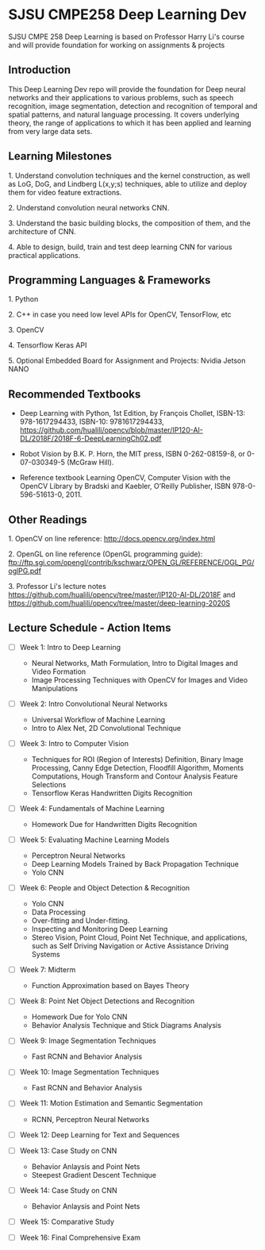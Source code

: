 # SJSU CMPE258 Deep Learning Dev

SJSU CMPE 258 Deep Learning is based on Professor Harry Li's course and will provide foundation for working on assignments &amp; projects

## Introduction

This Deep Learning Dev repo will provide the foundation for Deep neural networks and their applications to various problems, such as speech recognition, image segmentation, detection and recognition of temporal and spatial patterns, and natural language processing. It covers underlying theory, the range of applications to which it has been applied and learning from very large data sets.

## Learning Milestones

1\. Understand convolution techniques and the kernel construction, as well as LoG, DoG, and Lindberg L(x,y;s) techniques, able to utilize and deploy them for video feature extractions.

2\. Understand convolution neural networks CNN.

3\. Understand the basic building blocks, the composition of them, and the architecture of CNN.

4\. Able to design, build, train and test deep learning CNN for various practical applications.

## Programming Languages & Frameworks

1\. Python

2\. C++ in case you need low level APIs for OpenCV, TensorFlow, etc

3\. OpenCV

4\. Tensorflow Keras API

5\. Optional Embedded Board for Assignment and Projects: Nvidia Jetson NANO

## Recommended Textbooks

- Deep Learning with Python, 1st Edition, by François Chollet, ISBN-13: 978-1617294433, ISBN-10:
9781617294433, https://github.com/hualili/opencv/blob/master/IP120-AI-DL/2018F/2018F-6-DeepLearningCh02.pdf

- Robot Vision by B.K. P. Horn, the MIT press, ISBN 0-262-08159-8, or 0-07-030349-5 (McGraw Hill).

- Reference textbook Learning OpenCV, Computer Vision with the OpenCV Library by Bradski and Kaebler, O’Reilly Publisher, ISBN 978-0-596-51613-0, 2011.

## Other Readings

1\. OpenCV on line reference: http://docs.opencv.org/index.html

2\. OpenGL on line reference (OpenGL programming guide):
ftp://ftp.sgi.com/opengl/contrib/kschwarz/OPEN_GL/REFERENCE/OGL_PG/oglPG.pdf

3\. Professor Li's lecture notes https://github.com/hualili/opencv/tree/master/IP120-AI-DL/2018F and
https://github.com/hualili/opencv/tree/master/deep-learning-2020S

## Lecture Schedule - Action Items

- [ ] Week 1: Intro to Deep Learning
    - Neural Networks, Math Formulation, Intro to Digital Images and Video Formation
    - Image Processing Techniques with OpenCV for Images and Video Manipulations

- [ ] Week 2: Intro Convolutional Neural Networks
    - Universal Workflow of Machine Learning
    - Intro to Alex Net, 2D Convolutional Technique

- [ ] Week 3: Intro to Computer Vision
    - Techniques for ROI (Region of Interests) Definition, Binary Image Processing, Canny Edge Detection, Floodfill Algorithm, Moments Computations, Hough Transform and Contour Analysis Feature Selections
    - Tensorflow Keras Handwritten Digits Recognition

- [ ] Week 4: Fundamentals of Machine Learning
    - Homework Due for Handwritten Digits Recognition

- [ ] Week 5: Evaluating Machine Learning Models
    - Perceptron Neural Networks
    - Deep Learning Models Trained by Back Propagation Technique
    - Yolo CNN

- [ ] Week 6: People and Object Detection & Recognition
    - Yolo CNN
    - Data Processing
    - Over-fitting and Under-fitting.
    - Inspecting and Monitoring Deep Learning
    - Stereo Vision, Point Cloud, Point Net Technique, and applications, such as Self Driving Navigation or Active Assistance Driving Systems

- [ ] Week 7: Midterm
    - Function Approximation based on Bayes Theory

- [ ] Week 8: Point Net Object Detections and Recognition
    - Homework Due for Yolo CNN
    - Behavior Analysis Technique and Stick Diagrams Analysis

- [ ] Week 9: Image Segmentation Techniques
    - Fast RCNN and Behavior Analysis

- [ ] Week 10: Image Segmentation Techniques
    - Fast RCNN and Behavior Analysis

- [ ] Week 11: Motion Estimation and Semantic Segmentation
    - RCNN, Perceptron Neural Networks

- [ ] Week 12: Deep Learning for Text and Sequences

- [ ] Week 13: Case Study on CNN
    - Behavior Anlaysis and Point Nets
    - Steepest Gradient Descent Technique

- [ ] Week 14: Case Study on CNN
    - Behavior Anlaysis and Point Nets

- [ ] Week 15: Comparative Study

- [ ] Week 16: Final Comprehensive Exam
